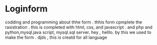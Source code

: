 # Loginform
codding and programming about thhe form .
thhis form cpmplete the rasistration .
this is completed with html, css, and javascript .
and php and python,mysql.java script, mysql.sql server.
hey , helllo. by this we used to make the form .
djds , this is creatd for all language
